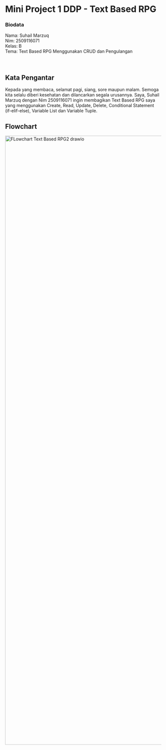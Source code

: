 # Mini Project 1 DDP - Text Based RPG

### Biodata
Nama: Suhail Marzuq
<br> Nim: 2509116071
<br> Kelas: B
<br> Tema: Text Based RPG Menggunakan CRUD dan Pengulangan
<br> 
<br> 
<br> 
## Kata Pengantar
Kepada yang membaca, selamat pagi, siang, sore maupun malam. Semoga kita selalu diberi kesehatan dan dilancarkan segala urusannya. Saya, Suhail Marzuq dengan Nim 2509116071 ingin membagikan Text Based RPG saya yang menggunakan Create, Read, Update, Delete, Conditional Statement (if-elif-else), Variable List dan Variable Tuple.

## Flowchart
<img width="2842" height="1958" alt="FLowchart Text Based RPG2 drawio" src="https://github.com/user-attachments/assets/5be9ce2b-545e-4d75-9cc5-c645677a42ae" />
